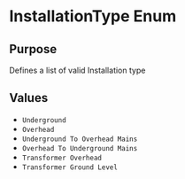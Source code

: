 # InstallationType Enum

## Purpose

Defines a list of valid Installation type

## Values

- `Underground`
- `Overhead`
- `Underground To Overhead Mains`
- `Overhead To Underground Mains`
- `Transformer Overhead`
- `Transformer Ground Level`